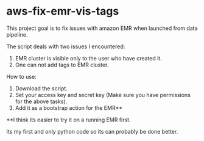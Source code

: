 # aws-fix-emr-vis-tags
This project goal is to fix issues with amazon EMR when launched from data pipeline. 

The script deals with two issues I encountered:
1. EMR cluster is visible only to the user who have created it.
2. One can not add tags to EMR cluster.

How to use:
1. Download the script.
2. Set your access key and secret key (Make sure you have permissions for the above tasks).
3. Add it as a bootstrap action for the EMR**

**I think its easier to try it on a running EMR first.

Its my first and only python code so its can probably be done better.
